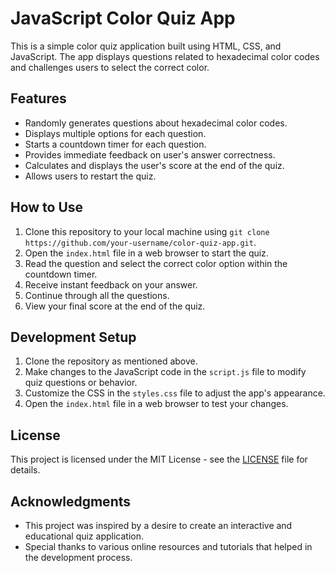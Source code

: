 # JavaScript Color Quiz App

This is a simple color quiz application built using HTML, CSS, and JavaScript. The app displays questions related to hexadecimal color codes and challenges users to select the correct color.

## Features

- Randomly generates questions about hexadecimal color codes.
- Displays multiple options for each question.
- Starts a countdown timer for each question.
- Provides immediate feedback on user's answer correctness.
- Calculates and displays the user's score at the end of the quiz.
- Allows users to restart the quiz.

## How to Use

1. Clone this repository to your local machine using `git clone https://github.com/your-username/color-quiz-app.git`.
2. Open the `index.html` file in a web browser to start the quiz.
3. Read the question and select the correct color option within the countdown timer.
4. Receive instant feedback on your answer.
5. Continue through all the questions.
6. View your final score at the end of the quiz.

## Development Setup

1. Clone the repository as mentioned above.
2. Make changes to the JavaScript code in the `script.js` file to modify quiz questions or behavior.
3. Customize the CSS in the `styles.css` file to adjust the app's appearance.
4. Open the `index.html` file in a web browser to test your changes.

## License

This project is licensed under the MIT License - see the [LICENSE](LICENSE) file for details.

## Acknowledgments

- This project was inspired by a desire to create an interactive and educational quiz application.
- Special thanks to various online resources and tutorials that helped in the development process.

